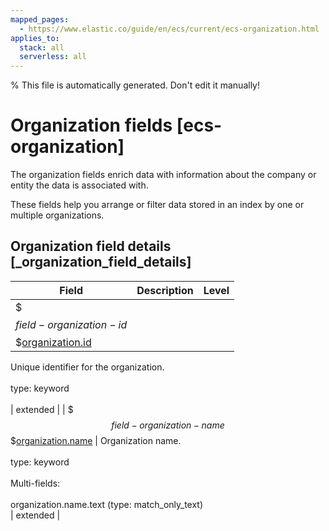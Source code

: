 ```yaml
---
mapped_pages:
  - https://www.elastic.co/guide/en/ecs/current/ecs-organization.html
applies_to:
  stack: all
  serverless: all
---
```

% This file is automatically generated. Don't edit it manually!

# Organization fields [ecs-organization]

The organization fields enrich data with information about the company or entity the data is associated with.

These fields help you arrange or filter data stored in an index by one or multiple organizations.

## Organization field details [_organization_field_details]

| Field | Description | Level |
| --- | --- | --- |
| $$$field-organization-id$$$[organization.id](#field-organization-id) |
Unique identifier for the organization.<br><br>type: keyword<br><br>
 | extended |
| $$$field-organization-name$$$[organization.name](#field-organization-name) |
Organization name.<br><br>type: keyword<br><br>
Multi-fields:<br><br>
organization.name.text (type: match_only_text)<br>
 | extended |



